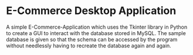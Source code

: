 # E-Commerce Desktop Application

A simple E-Commerce-Application which uses the Tkinter library in Python to create a GUI to interact with the database stored in MySQL.
The sample database is given so that the schema can be accessed by the program without needlessly having to recreate the database again and again.

